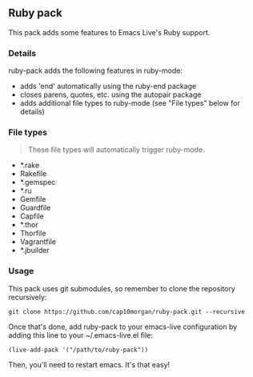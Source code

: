 ## Ruby pack

This pack adds some features to Emacs Live's Ruby support.

### Details

ruby-pack adds the following features in ruby-mode:

* adds 'end' automatically using the ruby-end package
* closes parens, quotes, etc. using the autopair package
* adds additional file types to ruby-mode (see "File types" below for details)

### File types

> These file types will automatically trigger ruby-mode.

* *.rake
* Rakefile
* *.gemspec
* *.ru
* Gemfile
* Guardfile
* Capfile
* *.thor
* Thorfile
* Vagrantfile
* *.jbuilder

### Usage

This pack uses git submodules, so remember to clone the repository
recursively:

    git clone https://github.com/cap10morgan/ruby-pack.git --recursive

Once that's done, add ruby-pack to your emacs-live configuration by adding
this line to your ~/.emacs-live.el file:

    (live-add-pack '("/path/to/ruby-pack"))

Then, you'll need to restart emacs. It's that easy!

